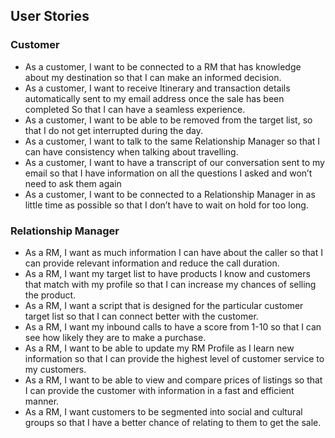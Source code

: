 ## User Stories

### Customer
* As a customer, I want to be connected to a RM that has knowledge about my destination so that I can make an informed decision.
* As a customer, I want to receive Itinerary and transaction details automatically sent to my email address once the sale has been completed So that I can have a seamless experience. 
* As a customer, I want to be able to be removed from the target list, so that I do not get interrupted during the day.
* As a customer, I want to talk to the same Relationship Manager so that I can have consistency when talking about travelling. 
* As a customer, I want to have a transcript of our conversation sent to my email so that I have information on all the questions I asked and won’t need to ask them again
* As a customer, I want to be connected to a Relationship Manager in as little time as possible so that I don’t have to wait on hold for too long.

### Relationship Manager

* As a RM,  I want as much information I can have about the caller so that I can provide relevant information and reduce the call duration.
* As a RM,  I want my target list to have products I know and customers that match with my profile so that I can increase my chances of selling the product.
* As a RM,  I want a script that is designed for the particular customer target list so that I can connect better with the customer.
* As a RM,  I want my inbound calls to have a score from 1-10 so that I can see how likely they are to make a purchase. 
* As a RM,  I want to be able to update my RM Profile as I learn new information so that I can provide the highest level of customer service to my customers.
* As a RM,  I want to be able to view and compare prices of listings so that I can provide the customer with information in a fast and efficient manner. 
* As a RM,  I want customers to be segmented into social and cultural groups so that I have a better chance of relating to them to get the sale. 
